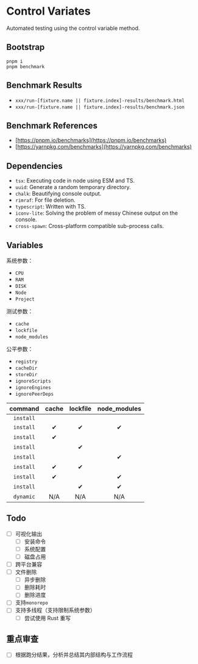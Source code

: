 # Control Variates

Automated testing using the control variable method.

## Bootstrap

```shell
pnpm i
pnpm benchmark
```

## Benchmark Results

- `xxx/run-[fixture.name || fixture.index]-results/benchmark.html`
- `xxx/run-[fixture.name || fixture.index]-results/benchmark.json`

## Benchmark References

- [https://pnpm.io/benchmarks](https://pnpm.io/benchmarks)
- [https://yarnpkg.com/benchmarks](https://yarnpkg.com/benchmarks)

## Dependencies

- `tsx`: Executing code in node using ESM and TS.
- `uuid`: Generate a random temporary directory.
- `chalk`: Beautifying console output.
- `rimraf`: For file deletion.
- `typescript`: Written with TS.
- `iconv-lite`: Solving the problem of messy Chinese output on the console.
- `cross-spawn`: Cross-platform compatible sub-process calls.

## Variables

系统参数：

- `CPU`
- `RAM`
- `DISK`
- `Node`
- `Project`

测试参数：

- `cache`
- `lockfile`
- `node_modules`

公平参数：

- `registry`
- `cacheDir`
- `storeDir`
- `ignoreScripts`
- `ignoreEngines`
- `ignorePeerDeps`

|  command  | cache | lockfile | node_modules |
| :-------: | :---: | :------: | :----------: |
| `install` |       |          |              |
| `install` |   ✔   |    ✔     |      ✔       |
| `install` |   ✔   |          |              |
| `install` |       |    ✔     |              |
| `install` |       |          |      ✔       |
| `install` |   ✔   |    ✔     |              |
| `install` |   ✔   |          |      ✔       |
| `install` |       |    ✔     |      ✔       |
| `dynamic` |  N/A  |   N/A    |     N/A      |

## Todo

- [ ] 可视化输出
  - [ ] 安装命令
  - [ ] 系统配置
  - [ ] 磁盘占用
- [ ] 跨平台兼容
- [ ] 文件删除
  - [ ] 异步删除
  - [ ] 删除耗时
  - [ ] 删除进度
- [ ] 支持`monorepo`
- [ ] 支持多线程（支持限制系统参数）
  - [ ] 尝试使用 Rust 重写

## 重点审查

- [ ] 根据跑分结果，分析并总结其内部结构与工作流程
